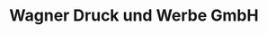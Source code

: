 ---
title: "Wagner Druck und Werbe GmbH"
url: /essen/wagner-druck-und-werbe-gmbh/
shop: Kopieren
---